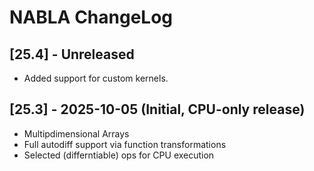 # NABLA ChangeLog

## **[25.4]** - Unreleased

- Added support for custom kernels.

## **[25.3]** - 2025-10-05 (Initial, CPU-only release)

- Multipdimensional Arrays
- Full autodiff support via function transformations
- Selected (differntiable) ops for CPU execution